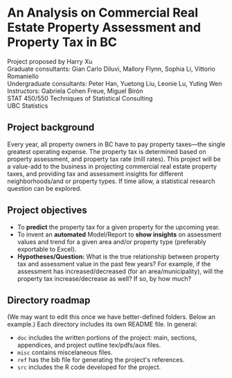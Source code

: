# An Analysis on Commercial Real Estate Property Assessment and Property Tax in BC
Project proposed by Harry Xu \
Graduate consultants: Gian Carlo Diluvi, Mallory Flynn, Sophia Li, Vittorio Romaniello \
Undergraduate consultants: Peter Han, Yuetong Liu, Leonie Lu, Yuting Wen \
Instructors: Gabriela Cohen Freue, Miguel Birón \
STAT 450/550 Techniques of Statistical Consulting \
UBC Statistics

## Project background
Every year, all property owners in BC have to pay property taxes&mdash;the single greatest operating expense. The property tax is determined based on property assessment, and property tax rate (mill rates). This project will be a value-add to the business in projecting commercial real estate property taxes, and providing tax and assessment insights for different neighborhoods/and or property types. If time allow, a statistical research question can be explored.

## Project objectives
* To **predict** the property tax for a given property for the upcoming year.
* To invent an **automated** Model/Report to **show insights** on assessment values and trend for a given area and/or property type (preferably exportable to Excel).
* **Hypotheses/Question:** What is the true relationship between property tax and assessment value in the past few years? For example, if the assessment has increased/decreased (for an area/municipality), will the property tax increase/decrease as well? If so, by how much?

## Directory roadmap
(We may want to edit this once we have better-defined folders. Below an example.)
Each directory includes its own README file. In general:
* `doc` includes the written portions of the project: main, sections, appendices, and project outline tex/pdfs/aux files.
* `misc` contains miscelaneous files.
* `ref` has the bib file for generating the project's references.
* `src` includes the R code developed for the project.



